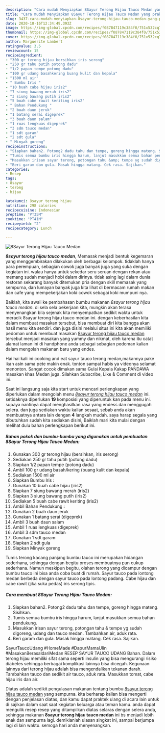 ```yaml
---
description: "Cara mudah Menyiapkan 8Sayur Terong Hijau Tauco Medan yang praktis"
title: "Cara mudah Menyiapkan 8Sayur Terong Hijau Tauco Medan yang praktis"
slug: 3437-cara-mudah-menyiapkan-8sayur-terong-hijau-tauco-medan-yang-praktis
date: 2020-10-16T12:34:49.393Z
image: https://img-global.cpcdn.com/recipes/f087847119c384f0/751x532cq70/8sayur-terong-hijau-tauco-medan-foto-resep-utama.jpg
thumbnail: https://img-global.cpcdn.com/recipes/f087847119c384f0/751x532cq70/8sayur-terong-hijau-tauco-medan-foto-resep-utama.jpg
cover: https://img-global.cpcdn.com/recipes/f087847119c384f0/751x532cq70/8sayur-terong-hijau-tauco-medan-foto-resep-utama.jpg
author: Marguerite Lambert
ratingvalue: 3.5
reviewcount: 15
recipeingredient:
- "300 gr terong hijau bersihkan iris serong"
- "250 gr tahu putih potong dadu"
- "1/2 papan tempe potong dadu"
- "100 gr udang basahkering buang kulit dan kepala"
- "1500 ml air"
- " Bumbu Iris "
- "10 buah cabe hijau iris2"
- "7 siung bawang merah iris2"
- "3 siung bawang putih iris2"
- "5 buah cabe rawit keriting iris2"
- " Bahan Pendukung "
- "2 buah daun jeruk"
- "1 batang serai digeprek"
- "3 buah daun salam"
- "1 ruas lengkuas digeprek"
- "3 sdm tauco medan"
- "1 sdt garam"
- "2 sdt gula"
- " Minyak goreng"
recipeinstructions:
- "Siapkan bahan2. Potong2 dadu tahu dan tempe, goreng hingga mateng. Sisihkan."
- "Tumis semua bumbu iris hingga harum, lanjut masukkan semua bahan pendukung."
- "Masukkan irisan sayur terong, potongan tahu &amp; tempe yg sudah digoreng, udang dan tauco medan. Tambahkan air, aduk rata."
- "Beri garam dan gula. Masak hingga matang. Cek rasa. Sajikan."
categories:
- Resep
tags:
- 8sayur
- terong
- hijau

katakunci: 8sayur terong hijau 
nutrition: 298 calories
recipecuisine: Indonesian
preptime: "PT35M"
cooktime: "PT41M"
recipeyield: "2"
recipecategory: Lunch

---
```



![8Sayur Terong Hijau Tauco Medan](https://img-global.cpcdn.com/recipes/f087847119c384f0/751x532cq70/8sayur-terong-hijau-tauco-medan-foto-resep-utama.jpg)

<b><i>8sayur terong hijau tauco medan</i></b>, Memasak menjadi bentuk kegemaran yang menggembirakan dilakukan oleh berbagai kelompok. tidaklah hanya para perempuan, sebagian cowok juga banyak juga yang suka dengan kegiatan ini. walau hanya untuk sekedar seru seruan dengan rekan atau memang sudah menjadi hobi dalam dirinya. tidak asing lagi dalam dunia restoran sekarang banyak ditemukan pria dengan skill memasak yang sempurna, dan lumayan banyak juga kita lihat di bermacam rumah makan dan cafe yang mempekerjakan koki cowok sebagai koki mumpuni nya.

Baiklah, kita awali ke pembahasan bumbu makanan <i>8sayur terong hijau tauco medan</i>. di sela sela pekerjaan kita, mungkin akan terasa menyenangkan bila sejenak kita menyempatkan sedikit waktu untuk meracik 8sayur terong hijau tauco medan ini. dengan keberhasilan kita dalam membuat masakan tersebut, bisa membuat diri kita bangga akan hasil menu kita sendiri. dan juga disini melalui situs ini kita akan memiliki pedoman untuk membuat masakan <u>8sayur terong hijau tauco medan</u> tersebut menjadi masakan yang yummy dan nikmat, oleh karena itu catat alamat laman ini di handphone anda sebagai sebagian pedoman kalian dalam mengolah makanan baru yang endes.

Hai hai kali ini cooking and eat sayur tauco terong medan,makannya pake ikan asin sama pete makin enak. tonton sampai habis ya videonya selamat menonton. Sangat cocok dimakan sama Gulai Kepala Kakap PANDAWA masakan khas Medan juga. Silahkan Subscribe, Like &amp; Comment di video ini.


Saat ini langsung saja kita start untuk mencari perlengkapan yang diperlukan dalam mengolah menu <u><i>8sayur terong hijau tauco medan</i></u> ini. setidaknya diperlukan <b>19</b> komposisi yang diperuntuk kan pada menu ini. supaya nantinya dapat menghasilkan rasa yang endess dan menggugah selera. dan juga sediakan waktu kalian sesaat, sebab anda akan membuatnya antara lain dengan <b>4</b> langkah mudah. saya harap segala yang dibutuhkan sudah kita sediakan disini, Baiklah mari kita mulai dengan melihat dulu bahan perlengkapan berikut ini.

<!--inarticleads1-->

##### Bahan pokok dan bumbu-bumbu yang digunakan untuk pembuatan 8Sayur Terong Hijau Tauco Medan:

1. Gunakan 300 gr terong hijau (bersihkan, iris serong)
1. Sediakan 250 gr tahu putih (potong dadu)
1. Siapkan 1/2 papan tempe (potong dadu)
1. Ambil 100 gr udang basah/kering (buang kulit dan kepala)
1. Sediakan 1500 ml air
1. Siapkan  Bumbu Iris :
1. Gunakan 10 buah cabe hijau (iris2)
1. Siapkan 7 siung bawang merah (iris2)
1. Siapkan 3 siung bawang putih (iris2)
1. Sediakan 5 buah cabe rawit keriting (iris2)
1. Ambil  Bahan Pendukung :
1. Gunakan 2 buah daun jeruk
1. Gunakan 1 batang serai (digeprek)
1. Ambil 3 buah daun salam
1. Ambil 1 ruas lengkuas (digeprek)
1. Ambil 3 sdm tauco medan
1. Gunakan 1 sdt garam
1. Siapkan 2 sdt gula
1. Siapkan  Minyak goreng


Tumis terong kacang panjang bumbu tauco ini merupakan hidangan sederhana, sehingga dengan begitu proses membuatnya pun cukup sederhana. Namun meskipun begitu, olahan terong yang dicampur dengan bumbu tauco ini bisa anda coba buat di rumah. Sayur tauco pada lontong medan berbeda dengan sayur tauco pada lontong padang. Cabe hijau dan cabe rawit (jika suka pedas) iris serong tipis. 

<!--inarticleads2-->

##### Cara membuat 8Sayur Terong Hijau Tauco Medan:

1. Siapkan bahan2. Potong2 dadu tahu dan tempe, goreng hingga mateng. Sisihkan.
1. Tumis semua bumbu iris hingga harum, lanjut masukkan semua bahan pendukung.
1. Masukkan irisan sayur terong, potongan tahu &amp; tempe yg sudah digoreng, udang dan tauco medan. Tambahkan air, aduk rata.
1. Beri garam dan gula. Masak hingga matang. Cek rasa. Sajikan.


SayurTaucoUdang #HomeMade #DapurMamaUlin #MasakanBerasaldariMedan RESEP SAYUR TAUCO UDANG Bahan. Dalam terong hijau memiliki sifat sama seperti insulin yang bisa mengurangi risiko diabetes sehingga berbagai komplikasi lainnya bisa dicegah. Kegunaan lainnya dari terong hijau adalah bisa mengendalikan tekanan darah. Tambahkan tauco dan sedikit air tauco, aduk rata. Masukkan tomat, cabe hijau iris dan air. 

Diatas adalah sedikit pengulasan makanan tentang bumbu <u>8sayur terong hijau tauco medan</u> yang sempurna. kita berharap kalian bisa mengerti dengan penjelasan diatas, dan kamu dapat praktek ulang di acara lain untuk di sajikan dalam saat saat kegiatan keluarga atau teman kamu. anda dapat mengulik resep resep yang ditampilkan diatas selaras dengan selera anda, sehingga makanan <b>8sayur terong hijau tauco medan</b> ini bs menjadi lebih enak dan sempurna lagi. demikianlah ulasan singkat ini, sampai berjumpa lagi di lain waktu. semoga hari anda menyenangkan.
